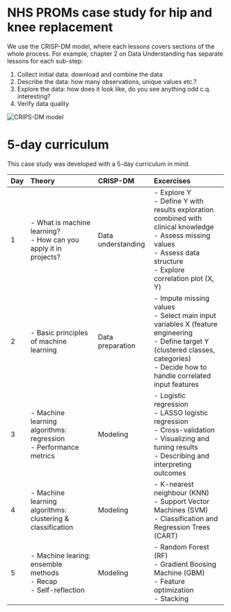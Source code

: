 # NHS PROMs case study for hip and knee replacement
We use the CRISP-DM model, where each lessons covers sections of the whole process. For example, chapter 2 on Data Understanding has separate lessons for each sub-step:

  1. Collect initial data: download and combine the data
  2. Describe the data: how many observations, unique values etc.?
  3. Explore the data: how does it look like, do you see anything odd c.q. interesting?
  4. Verify data quality
  
![CRIPS-DM model](https://github.com/dkapitan/jads-nhs-proms-hko/blob/master/references/crisp_visualguide.png?raw=true)

# 5-day curriculum
This case study was developed with a 5-day curriculum in mind.

|Day |Theory |CRISP-DM |Excercises |
|:---|:------|:--------|:----------|
|1 | - What is machine learning?<br>- How can you apply it in projects? | Data understanding | - Explore Y<br> - Define Y with results exploration combined with clinical knowledge<br> - Assess missing values<br> - Assess data structure<br> - Explore correlation plot (X, Y) |
|2 | - Basic principles of machine learning | Data preparation | - Impute missing values<br> - Select main input variables X (feature engineering<br> - Define target Y (clustered classes, categories)<br> - Decide how to handle correlated input features |
|3 | - Machine learning algorithms: regression<br> - Performance metrics | Modeling | - Logistic regression<br> - LASSO logistic regression<br> - Cross-validation<br> - Visualizing and tuning results<br> - Describing and interpreting outcomes |
|4 | - Machine learning algorithms: clustering & classification | Modeling | - K-nearest neighbour (KNN)<br> - Support Vector Machines (SVM)<br> - Classification and Regression Trees (CART) |
|5 | - Machine learing: ensemble methods<br> - Recap<br> - Self-reflection | Modeling | - Random Forest (RF)<br> - Gradient Boosing Machine (GBM)<br> - Feature optimization<br> - Stacking |
